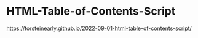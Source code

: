 # HTML-Table-of-Contents-Script
https://torsteinearly.github.io/2022-09-01-html-table-of-contents-script/
